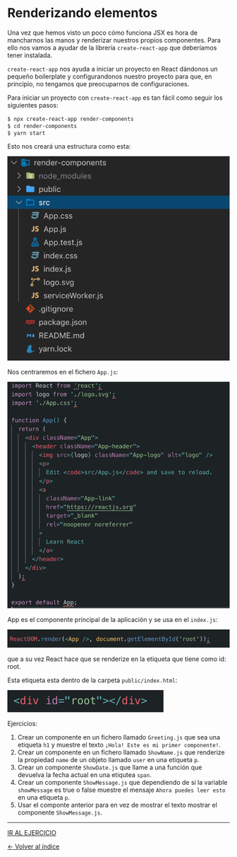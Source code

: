 # Renderizando elementos

Una vez que hemos visto un poco cómo funciona JSX es hora de mancharnos las manos y renderizar nuestros propios componentes. Para ello nos vamos a ayudar de la librería `create-react-app` que deberíamos tener instalada.

`create-react-app` nos ayuda a iniciar un proyecto en React dándonos un pequeño boilerplate y configurandonos nuestro proyecto para que, en principio, no tengamos que preocuparnos de configuraciones.

Para iniciar un proyecto con `create-react-app` es tan fácil como seguir los siguientes pasos:

```
$ npx create-react-app render-components
$ cd render-components
$ yarn start
```

Esto nos creará una estructura como esta:

![estructura](./../images/boilerplate.png)

Nos centraremos en el fichero `App.js`:

![app](./../images/app.png)

App es el componente principal de la aplicación y se usa en el `index.js`:

![index](./../images/index.png)

que a su vez React hace que se renderize en la etiqueta que tiene como id: root.

Esta etiqueta esta dentro de la carpeta `public/index.html`:

![public](./../images/public.png)

Ejercicios:

1. Crear un componente en un fichero llamado `Greeting.js` que sea una etiqueta `h1` y muestre el texto `¡Hola! Este es mi primer componente!`.
2. Crear un componente en un fichero llamado `ShowName.js` que renderize la propiedad `name` de un objeto llamado `user` en una etiqueta `p`.
3. Crear un componente `ShowDate.js` que llame a una función que devuelva la fecha actual en una etiqutea `span`.
4. Crear un componente `ShowMessage.js` que dependiendo de si la variable `showMessage` es true o false muestre el mensaje `Ahora puedes leer esto` en una etiqueta `p`.
5. Usar el componte anterior para en vez de mostrar el texto mostrar el componente `ShowMessage.js`.

---
   [IR AL EJERCICIO](./../Ejercicios/Enunciados/2.Renderizando_Elementos.md)

[<- Volver al índice](./../README.md)
